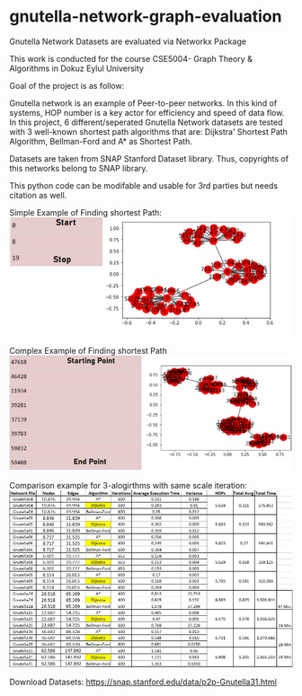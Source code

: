 # gnutella-network-graph-evaluation
Gnutella Network Datasets are evaluated via Networkx Package

This work is conducted for the course CSE5004- Graph Theory & Algorithms in Dokuz Eylul University

Goal of the project is as follow:

Gnutella network is an example of Peer-to-peer networks. In this kind of systems, HOP number is a key actor for efficiency and speed of data flow. In this project, 6 different/seperated Gnutella Network datasets are tested with 3 well-known shortest path algorithms that are: Dijkstra' Shortest Path Algorithm, Bellman-Ford and A* as Shortest Path.

Datasets are taken from SNAP Stanford Dataset library. Thus, copyrights of this networks belong to SNAP library.

This python code can be modifable and usable for 3rd parties but needs citation as well.

Simple Example of Finding shortest Path:
![Simple Example of Finding shortest Path](https://github.com/pozitr10/gnutella-network-graph-evaluation/blob/master/simpleExample.png)


Complex Example of Finding shortest Path
![Complex Example of Finding shortest Path](https://github.com/pozitr10/gnutella-network-graph-evaluation/blob/master/complexExample.png)


Comparison example for 3-alogirthms with same scale iteration:
![comparison](https://github.com/pozitr10/gnutella-network-graph-evaluation/blob/master/600iteration_results.JPG)

Download Datasets:
https://snap.stanford.edu/data/p2p-Gnutella31.html
